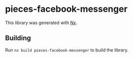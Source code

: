 # pieces-facebook-messenger

This library was generated with [Nx](https://nx.dev).

## Building

Run `nx build pieces-facebook-messenger` to build the library.
